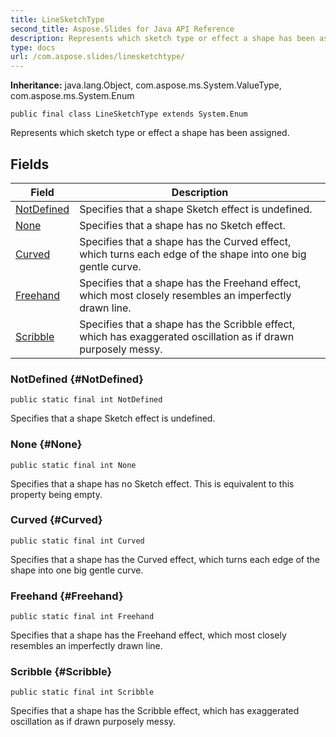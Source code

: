 ```yaml
---
title: LineSketchType
second_title: Aspose.Slides for Java API Reference
description: Represents which sketch type or effect a shape has been assigned.
type: docs
url: /com.aspose.slides/linesketchtype/
---
```

**Inheritance:**
java.lang.Object, com.aspose.ms.System.ValueType, com.aspose.ms.System.Enum
```
public final class LineSketchType extends System.Enum
```

Represents which sketch type or effect a shape has been assigned.
## Fields

| Field | Description |
| --- | --- |
| [NotDefined](#NotDefined) | Specifies that a shape Sketch effect is undefined. |
| [None](#None) | Specifies that a shape has no Sketch effect. |
| [Curved](#Curved) | Specifies that a shape has the Curved effect, which turns each edge of the shape into one big gentle curve. |
| [Freehand](#Freehand) | Specifies that a shape has the Freehand effect, which most closely resembles an imperfectly drawn line. |
| [Scribble](#Scribble) | Specifies that a shape has the Scribble effect, which has exaggerated oscillation as if drawn purposely messy. |
### NotDefined {#NotDefined}
```
public static final int NotDefined
```


Specifies that a shape Sketch effect is undefined.

### None {#None}
```
public static final int None
```


Specifies that a shape has no Sketch effect. This is equivalent to this property being empty.

### Curved {#Curved}
```
public static final int Curved
```


Specifies that a shape has the Curved effect, which turns each edge of the shape into one big gentle curve.

### Freehand {#Freehand}
```
public static final int Freehand
```


Specifies that a shape has the Freehand effect, which most closely resembles an imperfectly drawn line.

### Scribble {#Scribble}
```
public static final int Scribble
```


Specifies that a shape has the Scribble effect, which has exaggerated oscillation as if drawn purposely messy.

